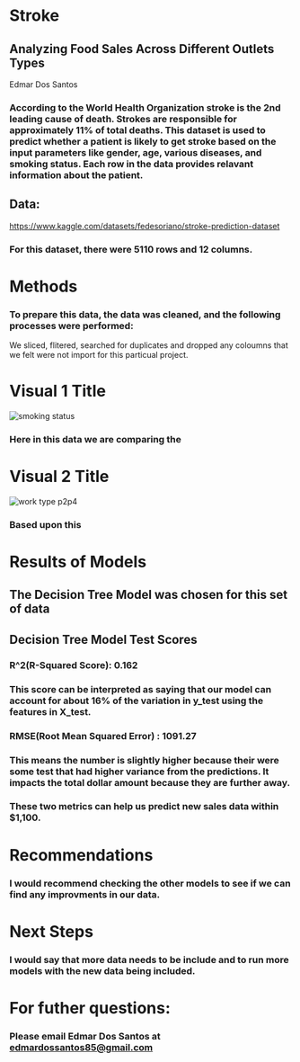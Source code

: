 # Stroke

## Analyzing Food Sales Across Different Outlets Types 
Edmar Dos Santos

### According to the World Health Organization stroke is the 2nd leading cause of death. Strokes are responsible for approximately 11% of total deaths. This dataset is used to predict whether a patient is likely to get stroke based on the input parameters like gender, age, various diseases, and smoking status. Each row in the data provides relavant information about the patient.

## Data: 
https://www.kaggle.com/datasets/fedesoriano/stroke-prediction-dataset

### For this dataset, there were 5110 rows and 12 columns.

# Methods
### To prepare this data, the data was cleaned, and the following processes were performed:
We sliced, flitered, searched for duplicates and dropped any coloumns that we felt were not import for this particual project.

# Visual 1 Title
![smoking status](https://user-images.githubusercontent.com/123523010/231825089-4ab970bf-c78c-46e3-a73d-16fab6d1d954.png)

### Here in this data we are comparing the

# Visual 2 Title
![work type p2p4](https://user-images.githubusercontent.com/123523010/231826712-322b7938-6059-491f-8571-f9fc1073c0d9.png)

### Based upon this 

# Results of Models
## The Decision Tree Model was chosen for this set of data
## Decision Tree Model Test Scores
### R^2(R-Squared Score): 0.162

### This score can be interpreted as saying that our model can account for about 16% of the variation in y_test using the features in X_test.

### RMSE(Root Mean Squared Error) : 1091.27

### This means the number is slightly higher because their were some test that had higher variance from the predictions. It impacts the total dollar amount because they are further away.
### These two metrics can help us predict new sales data within $1,100.

# Recommendations
### I would recommend checking the other models to see if we can find any improvments in our data.

# Next Steps
### I would say that more data needs to be include and to run more models with the new data being included.

# For futher questions: 
### Please email Edmar Dos Santos at edmardossantos85@gmail.com
